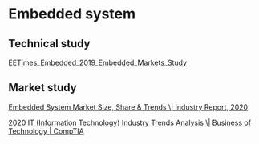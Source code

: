 # Embedded system

## Technical study

[EETimes\_Embedded\_2019\_Embedded\_Markets\_Study](https://www.embedded.com/wp-content/uploads/2019/11/EETimes_Embedded_2019_Embedded_Markets_Study.pdf)

## Market study

[Embedded System Market Size, Share & Trends \\| Industry Report, 2020](https://www.grandviewresearch.com/industry-analysis/embedded-system-market)

[2020 IT (Information Technology) Industry Trends Analysis \\| Business of Technology | CompTIA](https://www.comptia.org/content/research/it-industry-trends-analysis)
